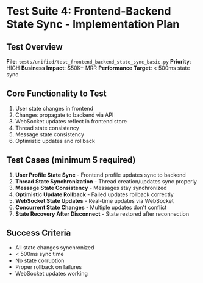 # Test Suite 4: Frontend-Backend State Sync - Implementation Plan

## Test Overview
**File**: `tests/unified/test_frontend_backend_state_sync_basic.py`
**Priority**: HIGH
**Business Impact**: $50K+ MRR
**Performance Target**: < 500ms state sync

## Core Functionality to Test
1. User state changes in frontend
2. Changes propagate to backend via API
3. WebSocket updates reflect in frontend store
4. Thread state consistency
5. Message state consistency
6. Optimistic updates and rollback

## Test Cases (minimum 5 required)

1. **User Profile State Sync** - Frontend profile updates sync to backend
2. **Thread State Synchronization** - Thread creation/updates sync properly
3. **Message State Consistency** - Messages stay synchronized
4. **Optimistic Update Rollback** - Failed updates rollback correctly
5. **WebSocket State Updates** - Real-time updates via WebSocket
6. **Concurrent State Changes** - Multiple updates don't conflict
7. **State Recovery After Disconnect** - State restored after reconnection

## Success Criteria
- All state changes synchronized
- < 500ms sync time
- No state corruption
- Proper rollback on failures
- WebSocket updates working